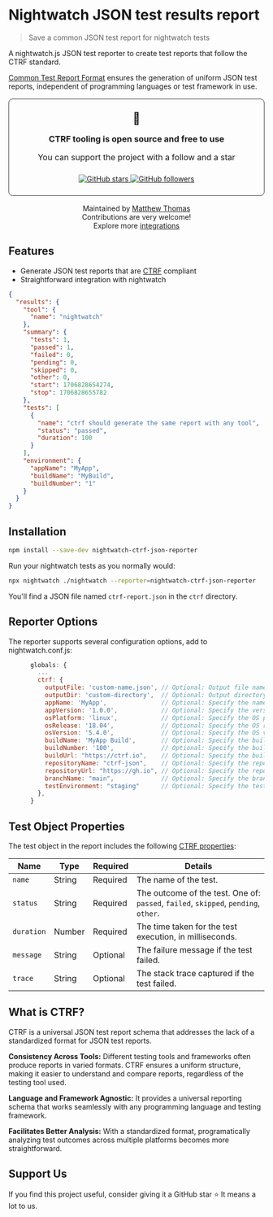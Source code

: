 # Nightwatch JSON test results report

> Save a common JSON test report for nightwatch tests

A nightwatch.js JSON test reporter to create test reports that follow the CTRF standard.

[Common Test Report Format](https://ctrf.io) ensures the generation of uniform JSON test reports, independent of programming languages or test framework in use.

<div align="center">
<div style="padding: 1.5rem; border-radius: 8px; margin: 1rem 0; border: 1px solid #30363d;">
<span style="font-size: 23px;">💚</span>
<h3 style="margin: 1rem 0;">CTRF tooling is open source and free to use</h3>
<p style="font-size: 16px;">You can support the project with a follow and a star</p>

<div style="margin-top: 1.5rem;">
<a href="https://github.com/ctrf-io/nightwatch-ctrf-json-reporter">
<img src="https://img.shields.io/github/stars/ctrf-io/nightwatch-ctrf-json-reporter?style=for-the-badge&color=2ea043" alt="GitHub stars">
</a>
<a href="https://github.com/ctrf-io">
<img src="https://img.shields.io/github/followers/ctrf-io?style=for-the-badge&color=2ea043" alt="GitHub followers">
</a>
</div>
</div>

<p style="font-size: 14px; margin: 1rem 0;">
Maintained by <a href="https://github.com/ma11hewthomas">Matthew Thomas</a><br/>
Contributions are very welcome! <br/>
Explore more <a href="https://www.ctrf.io/integrations">integrations</a>
</p>
</div>

## Features

- Generate JSON test reports that are [CTRF](https://ctrf.io) compliant
- Straightforward integration with nightwatch

```json
{
  "results": {
    "tool": {
      "name": "nightwatch"
    },
    "summary": {
      "tests": 1,
      "passed": 1,
      "failed": 0,
      "pending": 0,
      "skipped": 0,
      "other": 0,
      "start": 1706828654274,
      "stop": 1706828655782
    },
    "tests": [
      {
        "name": "ctrf should generate the same report with any tool",
        "status": "passed",
        "duration": 100
      }
    ],
    "environment": {
      "appName": "MyApp",
      "buildName": "MyBuild",
      "buildNumber": "1"
    }
  }
}
```

## Installation

```bash
npm install --save-dev nightwatch-ctrf-json-reporter
```

Run your nightwatch tests as you normally would:

```bash
npx nightwatch ./nightwatch --reporter=nightwatch-ctrf-json-reporter
```

You'll find a JSON file named `ctrf-report.json` in the `ctrf` directory.

## Reporter Options

The reporter supports several configuration options, add to nightwatch.conf.js:

```javascript
      globals: {
        ...
        ctrf: {
          outputFile: 'custom-name.json', // Optional: Output file name. Defaults to 'ctrf-report.json'.
          outputDir: 'custom-directory',  // Optional: Output directory path. Defaults to 'ctrf'.
          appName: 'MyApp',               // Optional: Specify the name of the application under test.
          appVersion: '1.0.0',            // Optional: Specify the version of the application under test.
          osPlatform: 'linux',            // Optional: Specify the OS platform.
          osRelease: '18.04',             // Optional: Specify the OS release version.
          osVersion: '5.4.0',             // Optional: Specify the OS version.
          buildName: 'MyApp Build',       // Optional: Specify the build name.
          buildNumber: '100',             // Optional: Specify the build number.
          buildUrl: "https://ctrf.io",    // Optional: Specify the build url.
          repositoryName: "ctrf-json",    // Optional: Specify the repository name.
          repositoryUrl: "https://gh.io", // Optional: Specify the repository url.
          branchName: "main",             // Optional: Specify the branch name.
          testEnvironment: "staging"      // Optional: Specify the test environment (e.g. staging, production).
        },
      }
```

## Test Object Properties

The test object in the report includes the following [CTRF properties](https://ctrf.io/docs/schema/test):

| Name       | Type   | Required | Details                                                                             |
| ---------- | ------ | -------- | ----------------------------------------------------------------------------------- |
| `name`     | String | Required | The name of the test.                                                               |
| `status`   | String | Required | The outcome of the test. One of: `passed`, `failed`, `skipped`, `pending`, `other`. |
| `duration` | Number | Required | The time taken for the test execution, in milliseconds.                             |
| `message`  | String | Optional | The failure message if the test failed.                                             |
| `trace`    | String | Optional | The stack trace captured if the test failed.                                        |

## What is CTRF?

CTRF is a universal JSON test report schema that addresses the lack of a standardized format for JSON test reports.

**Consistency Across Tools:** Different testing tools and frameworks often produce reports in varied formats. CTRF ensures a uniform structure, making it easier to understand and compare reports, regardless of the testing tool used.

**Language and Framework Agnostic:** It provides a universal reporting schema that works seamlessly with any programming language and testing framework.

**Facilitates Better Analysis:** With a standardized format, programatically analyzing test outcomes across multiple platforms becomes more straightforward.

## Support Us

If you find this project useful, consider giving it a GitHub star ⭐ It means a lot to us.

